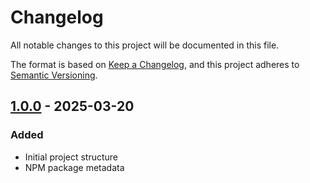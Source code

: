 # Changelog

All notable changes to this project will be documented in this file.

The format is based on [Keep a Changelog](https://keepachangelog.com/en/1.1.0/),
and this project adheres to [Semantic Versioning](https://semver.org/spec/v2.0.0.html).

## [1.0.0] - 2025-03-20

### Added

- Initial project structure
- NPM package metadata

[1.0.0]: https://github.com/8f00ff/gdextension_gridmap_autotile/compare/v1.0.0-dev...v1.0.0
